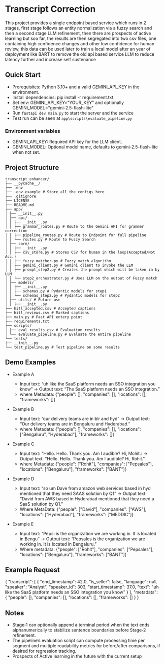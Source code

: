 # Transcript Correction
This project provides a single endpoint based service which runs in 2 stages, first stage follows an entity normalization via a fuzzy search and then a second stage LLM refinement, then there are prospects of active learning but soo far, the results are then segregated into two csv files, one containing high confidence changes and other low confidence for human review, this data can be used later to train a local model after an year of deployment like BART to remove the old api based service LLM to reduce latency further and increase self sustenance

## Quick Start

- Prerequisites: Python 3.10+ and a valid GEMINI_API_KEY in the environment.
- Install dependencies: pip install -r requirement.txt.
- Set env:  GEMINI_API_KEY="YOUR_KEY" and optionally GEMINI_MODEL="gemini-2.5-flash-lite"
- Run `fastapi dev main.py` to start the server and the service
- Test run can be seen at `app\scripts\evaluate_pipeline.py`


### Environment variables
- GEMINI_API_KEY: Required API key for the LLM client.
- GEMINI_MODEL: Optional model name, defaults to gemini-2.5-flash-lite when not set.

## Project Structure

```
transcript_enhancer/
├── __pycache__/
├── .env
├── .env.example # Store all the configs here
├── .gitignore
├── LICENSE
├── README.md
├── app/
│ ├── __init__.py
│ ├── api/
│ │ ├── __init__.py
│ │ ├── grammar_routes.py # Route to the Gemini API for grammer correction
│ │ ├── pipeline_routes.py # Route to Endpoint for full pipeline
│ │ └── routes.py # Route to Fuzzy Search
│ ├── core/
│ │ ├── __init__.py
│ │ ├── csv_store.py # Stores CSV for human in the loop(Accepted/Not Acc.)
│ │ ├── fuzzy_matcher.py # Fuzzy match algorithm
│ │ ├── gemini_client.py # Gemini client to invoke the LLM
│ │ ├── prompt_step2.py # Creates the prompt which will be taken in by LLM
│ │ └── step2_orchestrator.py # Uses LLM on the output of Fuzzy match
│ ├── models/
│ │ ├── __init__.py
│ │ ├── schemas.py # Pydantic models for step1
│ │ └── schemas_step2.py # Pydantic models for step2
│ ├── utils/ # Future use
│ │ ├── __init__.py
├── hitl_accepted.csv # Accepted captions
├── hitl_reviews.csv # Marked captions
├── main.py # Fast API entery point
├── requirements.txt
├── scripts/
│ ├── eval_results.csv # Evaluation results
│ └── evaluate_pipeline.py # Evaluate the entire pipeline
└── tests/
├── __init__.py
└── test_pipeline.py # Test pipeline on some results

```


## Demo Examples

-  Example A 
	- Input text: “uh like the SaaS platform needs an SSO integration you know” → Output text: “The SaaS platform needs an SSO integration.” 
	- where Metadata: {"people": [], "companies": [], "locations": [], "frameworks": []}
- Example B
	- Input text: “our delivery teams are in blr and hyd” → Output text: “Our delivery teams are in Bengaluru and Hyderabad.”
	- where Metadata: {"people": [], "companies": [], "locations": ["Bengaluru", "Hyderabad"], "frameworks": []}
- Example C
	- Input text: "Hello. Hello. Thank you. Am I audible? Hi, Mohit.: → Output text: "Hello. Hello. Thank you. Am I audible? Hi, Rohit."
	- where Metadata: {"people": ["Rohit"], "companies": ["Pepsales"], "locations": ["Bengaluru"], "frameworks": ["BANT"]}

- Example D
	- Input text: “so um Dave from amazon web services based in hyd mentioned that they need SAAS solution by Q1” → Output text: “David from AWS based in Hyderabad mentioned that they need a SaaS solution by Q1.”
	- Where MetaData: {"people": ["David"], "companies": ["AWS"], "locations": ["Hyderabad"], "frameworks": ["MEDDIC"]}

- Example E
	- Input text: “Pepsi is the organization we are working in. It is located in Bengu” → Output text: “Pepsales is the organization we are working in. It is located in Bengaluru.”
	- Where metadata: {"people": ["Rohit"], "companies": ["Pepsales"], "locations": ["Bengaluru"], "frameworks": ["BANT"]}

## Example Request

{
  "transcript": [
    {
      "end_timestamp": 42.0,
      "is_seller": false,
      "language": null,
      "speaker": "Analyst",
      "speaker_id": 303,
      "start_timestamp": 37.0,
      "text": "uh like the SaaS platform needs an SSO integration you know"
    }
  ],
  "metadata": {
    "people": [],
    "companies": [],
    "locations": [],
    "frameworks": []
  }
}


## Notes

- Stage‑1 can optionally append a terminal period when the text ends alphanumerically to stabilize sentence boundaries before Stage‑2 refinement.
- The pipeline’s evaluation script can compute processing time per segment and multiple readability metrics for before/after comparisons, if desired for regression tracking.
- Prospects of Active learning in the future with the current setup

	

